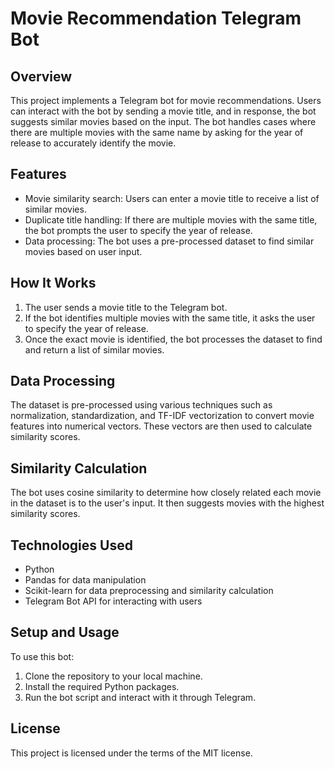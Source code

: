 # Movie Recommendation Telegram Bot

## Overview
This project implements a Telegram bot for movie recommendations. Users can interact with the bot by sending a movie title, and in response, the bot suggests similar movies based on the input. The bot handles cases where there are multiple movies with the same name by asking for the year of release to accurately identify the movie.

## Features
- Movie similarity search: Users can enter a movie title to receive a list of similar movies.
- Duplicate title handling: If there are multiple movies with the same title, the bot prompts the user to specify the year of release.
- Data processing: The bot uses a pre-processed dataset to find similar movies based on user input.

## How It Works
1. The user sends a movie title to the Telegram bot.
2. If the bot identifies multiple movies with the same title, it asks the user to specify the year of release.
3. Once the exact movie is identified, the bot processes the dataset to find and return a list of similar movies.

## Data Processing
The dataset is pre-processed using various techniques such as normalization, standardization, and TF-IDF vectorization to convert movie features into numerical vectors. These vectors are then used to calculate similarity scores.

## Similarity Calculation
The bot uses cosine similarity to determine how closely related each movie in the dataset is to the user's input. It then suggests movies with the highest similarity scores.

## Technologies Used
- Python
- Pandas for data manipulation
- Scikit-learn for data preprocessing and similarity calculation
- Telegram Bot API for interacting with users

## Setup and Usage
To use this bot:
1. Clone the repository to your local machine.
2. Install the required Python packages.
3. Run the bot script and interact with it through Telegram.

## License
This project is licensed under the terms of the MIT license.

